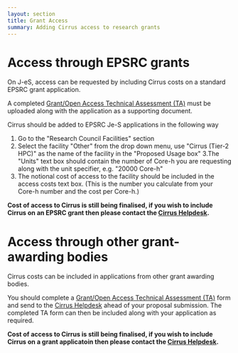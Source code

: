 ```yaml
---
layout: section
title: Grant Access
summary: Adding Cirrus access to research grants
---
```


Access through EPSRC grants
===========================

On J-eS, access can be requested by including Cirrus costs on a
standard EPSRC grant application.

A completed
[Grant/Open Access Technical Assessment (TA)](ta/Cirrus-TA-RAPGrant-form.docx) must be uploaded
along with the application as a supporting document. 

Cirrus should be added to EPSRC Je-S applications in the following way 

1. Go to the "Research Council Facilities" section 
2. Select the facility "Other" from the drop down menu, use "Cirrus (Tier-2 HPC)" as the name of the facility in the "Proposed Usage box" 
3.The "Units" text box should contain the number of Core-h you are requesting along with the unit specifier, e.g. "20000 Core-h" 
4. The notional cost of access to the facility should be included in the access costs text box. (This is the number you calculate from your Core-h number and the cost per Core-h.) 

**Cost of access to Cirrus is still being finalised, if you wish to
include Cirrus on an EPSRC grant then please contact the
[Cirrus Helpdesk](/support/).**

Access through other grant-awarding bodies
==========================================

Cirrus costs can be included in applications from other grant awarding
bodies.

You should complete a  [Grant/Open Access Technical Assessment (TA)](ta/Cirrus-TA-RAPGrant-form.docx)  form and
send to the [Cirrus Helpdesk](/support/) ahead of your proposal 
submission. The completed TA form can then be included along with your
application as required.

**Cost of access to Cirrus is still being finalised, if you wish to
include Cirrus on a grant applicatoin then please contact the
[Cirrus Helpdesk](/support/).**
